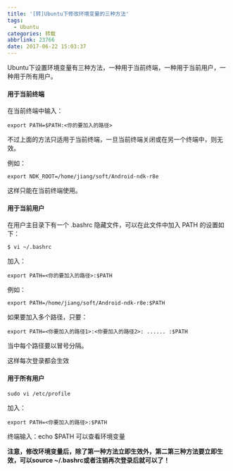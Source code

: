 ```yaml
---
title: '[转]Ubuntu下修改环境变量的三种方法'
tags:
  - Ubuntu
categories: 转载
abbrlink: 23766
date: 2017-06-22 15:03:37
---
```


Ubuntu下设置环境变量有三种方法，一种用于当前终端，一种用于当前用户，一种用于所有用户。

<!--more-->

#### 用于当前终端

在当前终端中输入：

```
export PATH=$PATH:<你的要加入的路径>
```

不过上面的方法只适用于当前终端，一旦当前终端关闭或在另一个终端中，则无效。

例如：

```
export NDK_ROOT=/home/jiang/soft/Android-ndk-r8e 
```

这样只能在当前终端使用。

#### 用于当前用户

在用户主目录下有一个 .bashrc 隐藏文件，可以在此文件中加入 PATH 的设置如下：

```
$ vi ~/.bashrc
```

加入：

```
export PATH=<你的要加入的路径>:$PATH
```

例如：

```
export PATH=/home/jiang/soft/Android-ndk-r8e:$PATH 
```

如果要加入多个路径，只要：

```
export PATH=<你要加入的路径1>:<你要加入的路径2>: ...... :$PATH
```

当中每个路径要以冒号分隔。

这样每次登录都会生效

#### 用于所有用户

```
sudo vi /etc/profile 
```

加入：

```
export PATH=<你要加入的路径>:$PATH
```

终端输入：echo $PATH 可以查看环境变量

**注意，修改环境变量后，除了第一种方法立即生效外，第二第三种方法要立即生效，可以source ~/.bashrc或者注销再次登录后就可以了！**